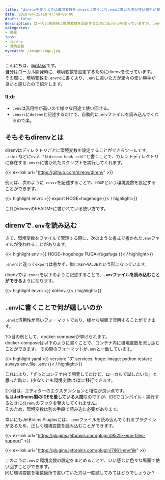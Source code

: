 ```yaml
---
title: "direnvを使うときは環境変数を.envrcに書くより.envに書いた方が使い勝手が良い"
date: 2019-04-25T18:47:48+09:00
draft: false
description: ローカル開発時に環境変数を設定するためにdirenvを使っていますが、.envを使うことで環境変数の設定が楽になりました。
categories:
- 開発
tags:
- direnv
- 環境変数
eyecatch: /images/ogp.jpg
---
```


こんにちは、[@p1ass](https://twitter.com/p1ass)です。  
自分はローカル開発時に、環境変数を設定するためにdirenvを使っています。
その際に、環境変数を`.envrc`に書くより、`.env`に書いた方が諸々の使い勝手が良いと感じたので紹介します。

### tl;dr
- `.env`は汎用性が高いので様々な用途で使い回せる。
- `.envrc`に`dotenv`と記述するだけで、自動的に`.env`ファイルを読み込んでくれるので楽。

<!--more-->

## そもそもdirenvとは

direnvはディレクトリごとに環境変数を設定することができるツールです。  
`.zshrc`などに`eval "$(direnv hook zsh)"`と書くことで、カレントディレクトリに存在する`.envrc`に書かれたスクリプトを実行してくれます。

{{< ex-link url="https://github.com/direnv/direnv" >}}

例えば、次のように`.envrc`を記述することで、`HOGE`という環境変数を設定することができます。

{{< highlight envrc >}}
export HOGE=hogehoge
{{< / highlight>}}

これがdirenvのREADMEに書かれている使い方です。

## direnvで`.env`を読み込む

さて、環境変数をファイルで管理する際に、次のような書式で書かれた`.env`ファイルが使われることがあります。  

{{< highlight env >}}
HOGE=hogehoge
FUGA=fugafuga
{{< / highlight>}}

`.envrc`と違って`export`は書かず、単に`KEY=VALUE`という形になっています。

direnvでは`.envrc`を以下のように記述することで、**`.env`ファイルを読み込むことができる**ようになります。

{{< highlight envrc >}}
dotenv
{{< / highlight>}}

##  `.env`に書くことで何が嬉しいのか
`.env`は汎用性が高いフォーマットであり、様々な場面で流用することができます。

1つ目の例として、docker-composeが挙げられます。  
docker-composeは以下のように書くことで、コンテナ内に環境変数を流し込むことができます。
その際のフォーマットが`.env`と一致しています。

{{< highlight yaml >}}
version: "3"
services:
  hoge:
    image: python
    restart: always
    env_file: .env
{{< / highlight>}}

これにより、「ずっとコンテナ内で開発してたけど、ローカルで試したいな」と思った時に、(少なくとも環境変数は)楽に移行できます。


2つ目は、エディターのエクステンションと相性が良い点です。  
私は**JetBrains製のIDEを愛している人間**なのですが、IDEでコンパイル・実行するときに`direnv`のフックを発火してくれません。  
そのため、環境変数は別の手段で読み込む必要があります。

幸いにもJetBrains Pluginsには、`.env`ファイルを読み込んでくれるプラグインがあるため、正しく環境変数を読み込むことができます。

{{< ex-link url="https://plugins.jetbrains.com/plugin/9525--env-files-support" >}}

{{< ex-link url="https://plugins.jetbrains.com/plugin/7861-envfile" >}}


このように`.env`に環境変数の設定をまとめることで、いい感じに色々な場面で使い回すことができます。  
同じ環境変数を複数箇所で書いていた方は一度試してみてはどうでしょうか？

